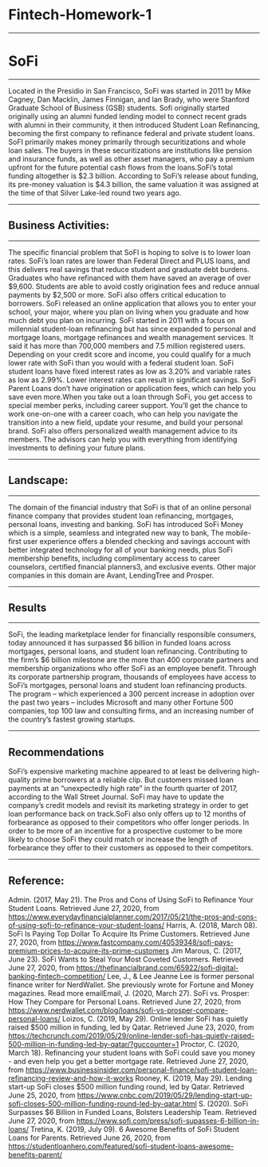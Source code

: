 # Fintech-Homework-1
---
# SoFi
---
Located in the Presidio in San Francisco, SoFi was started in 2011 by Mike Cagney, Dan Macklin, James Finnigan, and Ian Brady, who were Stanford Graduate School of Business (GSB) students. Sofi originally started originally using an alumni funded lending model to connect recent grads with alumni in their community, it then introduced Student Loan Refinancing, becoming the first company to refinance federal and private student loans. SoFI primarily makes money primarily through securitizations and whole loan sales. The buyers in these securitizations are institutions like pension and insurance funds, as well as other asset managers, who pay a premium upfront for the future potential cash flows from the loans.SoFi’s total funding altogether is $2.3 billion. According to SoFi’s release about funding, its pre-money valuation is $4.3 billion, the same valuation it was assigned at the time of that Silver Lake-led round two years ago.

---

## Business Activities:
---
The specific financial problem that SoFI is hoping to solve is to lower loan rates. SoFi’s  loan rates are lower than Federal Direct and PLUS loans, and this delivers real savings that reduce student and graduate debt burdens. Graduates who have refinanced with them have saved an average of over $9,600. Students are able to avoid costly origination fees and reduce annual payments by $2,500 or more. SoFi also offers critical education to borrowers. SoFi released an online application that allows you to enter your school, your major, where you plan on living when you graduate and how much debt you plan on incurring. SoFi started in 2011 with a focus on millennial student-loan refinancing but has since expanded to personal and mortgage loans, mortgage refinances and wealth management services. It said it has more than 700,000 members and 7.5 million registered users.
Depending on your credit score and income, you could qualify for a much lower rate with SoFi than you would with a federal student loan. SoFi student loans have fixed interest rates as low as 3.20% and variable rates as low as 2.99%. Lower interest rates can result in significant savings. SoFi Parent Loans don’t have origination or application fees, which can help you save even more.When you take out a loan through SoFi, you get access to special member perks, including career support. You’ll get the chance to work one-on-one with a career coach, who can help you navigate the transition into a new field, update your resume, and build your personal brand. SoFi also offers personalized wealth management advice to its members. The advisors can help you with everything from identifying investments to defining your future plans.

---
## Landscape:
---
The domain of the financial industry that SoFi is that of an online personal finance company that provides student loan refinancing, mortgages, personal loans, investing and banking. SoFi has introduced SoFi Money which is a simple, seamless and integrated new way to bank, The mobile-first user experience offers a blended checking and savings account with better integrated technology for all of your banking needs, plus SoFi membership benefits, including complimentary access to career counselors, certified financial planners3, and exclusive events. Other major companies in this domain are Avant, LendingTree and Prosper.

---
## Results
---
SoFi, the leading marketplace lender for financially responsible consumers, today announced it has surpassed $6 billion in funded loans across mortgages, personal loans, and student loan refinancing. Contributing to the firm’s $6 billion milestone are the more than 400 corporate partners and membership organizations who offer SoFi as an employee benefit. Through its corporate partnership program, thousands of employees have access to SoFi’s mortgages, personal loans and student loan refinancing products. The program – which experienced a 300 percent increase in adoption over the past two years – includes Microsoft and many other Fortune 500 companies, top 100 law and consulting firms, and an increasing number of the country’s fastest growing startups.

---
## Recommendations
SoFi’s expensive marketing machine appeared to at least be delivering high-quality prime borrowers at a reliable clip. But customers missed loan payments at an “unexpectedly high rate” in the fourth quarter of 2017, according to the Wall Street Journal. SoFi may have to update the company’s credit models and revisit its marketing strategy in order to get loan performance back on track.SoFi also only offers up to 12 months of forbearance as opposed to their  competitors who offer longer periods. In order to be more of an incentive for a prospective customer to be more likely to choose SoFi they could match or increase the length of forbearance they offer to their customers as opposed to their competitors.

---
## Reference:
Admin. (2017, May 21). The Pros and Cons of Using SoFi to Refinance Your Student Loans. Retrieved June 27, 2020, from https://www.everydayfinancialplanner.com/2017/05/21/the-pros-and-cons-of-using-sofi-to-refinance-your-student-loans/
Harris, A. (2018, March 08). SoFi Is Paying Top Dollar To Acquire Its Prime Customers. Retrieved June 27, 2020, from https://www.fastcompany.com/40539348/sofi-pays-premium-prices-to-acquire-its-prime-customers
Jim Marous, C. (2017, June 23). SoFi Wants to Steal Your Most Coveted Customers. Retrieved June 27, 2020, from https://thefinancialbrand.com/65922/sofi-digital-banking-fintech-competition/
Lee, J., & Lee Jeanne Lee is former personal finance writer for NerdWallet. She previously wrote for Fortune and Money magazines. Read more emailEmail, J. (2020, March 27). SoFi vs. Prosper: How They Compare for Personal Loans. Retrieved June 27, 2020, from https://www.nerdwallet.com/blog/loans/sofi-vs-prosper-compare-personal-loans/
Loizos, C. (2019, May 29). Online lender SoFi has quietly raised $500 million in funding, led by Qatar. Retrieved June 23, 2020, from https://techcrunch.com/2019/05/29/online-lender-sofi-has-quietly-raised-500-million-in-funding-led-by-qatar/?guccounter=1
Proctor, C. (2020, March 18). Refinancing your student loans with SoFi could save you money - and even help you get a better mortgage rate. Retrieved June 27, 2020, from https://www.businessinsider.com/personal-finance/sofi-student-loan-refinancing-review-and-how-it-works
Rooney, K. (2019, May 29). Lending start-up SoFi closes $500 million funding round, led by Qatar. Retrieved June 25, 2020, from https://www.cnbc.com/2019/05/29/lending-start-up-sofi-closes-500-million-funding-round-led-by-qatar.html
S. (2020). SoFi Surpasses $6 Billion in Funded Loans, Bolsters Leadership Team. Retrieved June 27, 2020, from https://www.sofi.com/press/sofi-supasses-6-billion-in-loans/
Tretina, K. (2019, July 09). 6 Awesome Benefits of SoFi Student Loans for Parents. Retrieved June 26, 2020, from https://studentloanhero.com/featured/sofi-student-loans-awesome-benefits-parent/
